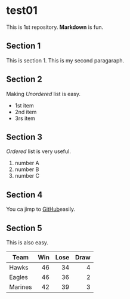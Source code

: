 # test01
 
This is 1st repository.
**Markdown** is fun.

## Section 1
This is section 1.
This is my second paragaraph.

## Section 2
Making *Unordered* list is easy.

- 1st item
- 2nd item
- 3rs item

## Section 3
*Ordered* list is very useful.

1. number A
1. number B
1. number C

## Section 4

You ca jimp to [GitHub](https://github.com)easily.

## Section 5

This is also easy.

|Team | Win | Lose | Draw |
|-----|------:|-----:|------:|
|Hawks|46|34|4|
|Eagles|46|36|2|
|Marines|42|39|3|
